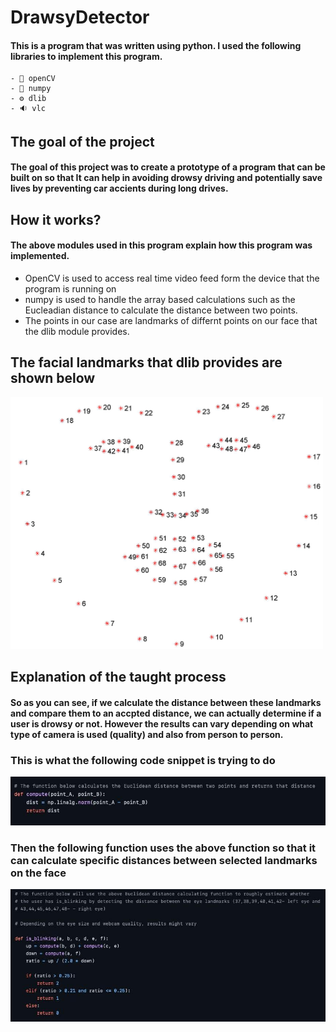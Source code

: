 # DrawsyDetector
#### This is a program that was written using python. I used the following libraries to implement this program.
    - 💠 openCV
    - 🧊 numpy
    - ⚙️ dlib
    - 🔉 vlc
    
## The goal of the project
#### The goal of this project was to create a prototype of a program that can be built on so that It can help in avoiding drowsy driving and potentially save lives by preventing car accients during long drives.


## How it works?
#### The above modules used in this program explain how this program was implemented. 
- OpenCV is used to access real time video feed form the device that the program is running on 
- numpy is used to handle the array based calculations such as the Eucleadian distance to calculate the distance between two points. 
- The points in our case are landmarks of differnt points on our face that the dlib module provides.

## The facial landmarks that dlib provides are shown below
<img src =https://github.com/Nlege001/DrawsyDetector/blob/master/facial_landmarks_68markup.jpg width = 500>

## Explanation of the taught process
#### So as you can see, if we calculate the distance between these landmarks and compare them to an accpted distance, we can actually determine if a user is drowsy or not. However the results can vary depending on what type of camera is used (quality) and also from person to person.

### This is what the following code snippet is trying to do
<img src= https://github.com/Nlege001/DrawsyDetector/blob/master/snippet.jpg>

### Then the following function uses the above function so that it can calculate specific distances between selected landmarks on the face
<img src= https://github.com/Nlege001/DrawsyDetector/blob/master/snippet_2.jpg>

    
    
    

      
